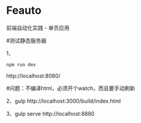 # Feauto
前端自动化实践 - 单页应用
<!-- master1 -->

#测试静态服务器

1、
```
npm run dev
```
http://localhost:8080/

#问题：不编译html，必须开个watch，而且要手动刷新

2、gulp
http://localhost:3000/build/index.html

3、gulp serve
http://localhost:8880